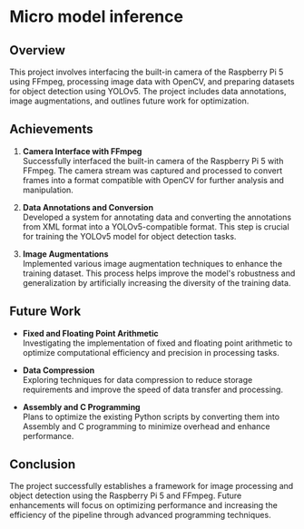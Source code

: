 # Micro model inference

## Overview

This project involves interfacing the built-in camera of the Raspberry Pi 5 using FFmpeg, processing image data with OpenCV, and preparing datasets for object detection using YOLOv5. The project includes data annotations, image augmentations, and outlines future work for optimization.

## Achievements

1. **Camera Interface with FFmpeg**  
   Successfully interfaced the built-in camera of the Raspberry Pi 5 with FFmpeg. The camera stream was captured and processed to convert frames into a format compatible with OpenCV for further analysis and manipulation.

2. **Data Annotations and Conversion**  
   Developed a system for annotating data and converting the annotations from XML format into a YOLOv5-compatible format. This step is crucial for training the YOLOv5 model for object detection tasks.

3. **Image Augmentations**  
   Implemented various image augmentation techniques to enhance the training dataset. This process helps improve the model's robustness and generalization by artificially increasing the diversity of the training data.

## Future Work

- **Fixed and Floating Point Arithmetic**  
  Investigating the implementation of fixed and floating point arithmetic to optimize computational efficiency and precision in processing tasks.

- **Data Compression**  
  Exploring techniques for data compression to reduce storage requirements and improve the speed of data transfer and processing.

- **Assembly and C Programming**  
  Plans to optimize the existing Python scripts by converting them into Assembly and C programming to minimize overhead and enhance performance.

## Conclusion

The project successfully establishes a framework for image processing and object detection using the Raspberry Pi 5 and FFmpeg. Future enhancements will focus on optimizing performance and increasing the efficiency of the pipeline through advanced programming techniques.
